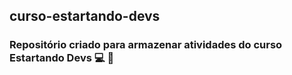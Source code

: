 ## curso-estartando-devs
### Repositório criado para armazenar atividades do curso Estartando Devs :computer: :notebook:
